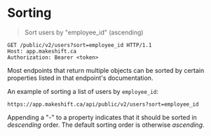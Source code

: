 # Sorting

> Sort users by "employee_id" (ascending)

```http
GET /public/v2/users?sort=employee_id HTTP/1.1
Host: app.makeshift.ca
Authorization: Bearer <token>
```

Most endpoints that return multiple objects can be sorted by certain properties listed in that endpoint's documentation.

An example of sorting a list of users by `employee_id`:

`https://app.makeshift.ca/api/public/v2/users?sort=employee_id`

Appending a "-" to a property indicates that it should be sorted in _descending_ order. The default sorting order is otherwise _ascending_.
